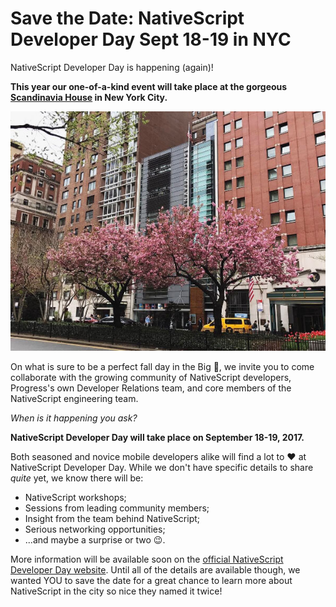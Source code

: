 # Save the Date: NativeScript Developer Day Sept 18-19 in NYC

NativeScript Developer Day is happening (again)!

**This year our one-of-a-kind event will take place at the gorgeous [Scandinavia House](http://www.scandinaviahouse.org/) in New York City.**

![Scandinavia House new york city](scandanavia-house.jpg)

On what is sure to be a perfect fall day in the Big 🍎, we invite you to come collaborate with the growing community of NativeScript developers, Progress's own Developer Relations team, and core members of the NativeScript engineering team.

*When is it happening you ask?*

**NativeScript Developer Day will take place on September 18-19, 2017.**

Both seasoned and novice mobile developers alike will find a lot to ❤️ at NativeScript Developer Day. While we don't have specific details to share *quite* yet, we know there will be:

- NativeScript workshops;
- Sessions from leading community members;
- Insight from the team behind NativeScript;
- Serious networking opportunities;
- ...and maybe a surprise or two 😉.

More information will be available soon on the [official NativeScript Developer Day website](http://developerday.nativescript.org/). Until all of the details are available though, we wanted YOU to save the date for a great chance to learn more about NativeScript in the city so nice they named it twice!